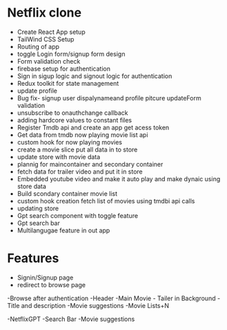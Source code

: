 # Netflix clone
   - Create React App setup
   - TailWind CSS Setup
   - Routing of app
   - toggle Login form/signup form design 
   - Form validation check 
   - firebase setup for authentication
   - Sign in sigup logic and signout logic for authentication 
   - Redux toolkit for state management
   - update profile
   - Bug fix- signup user dispalynameand profile pitcure updateForm validation
   - unsubscribe to onauthchange callback
   - adding hardcore values to constant files
   - Register Tmdb api and create an app get acess token 
   - Get data from tmdb now playing movie list api 
   - custom hook for now playing movies 
   - create a movie slice put all data in to store
   - update store with movie data 
   - plannig for maincontainer and secondary container 
   - fetch data for trailer video and put it in store 
   - Embedded youtube video and make it auto play and make dynaic using store data 
   - Build scondary container movie list 
   - custom hook creation fetch list of movies using tmdbi api calls 
   - updating store
   - Gpt search component with toggle feature
   - Gpt search bar
   - Multilangugae feature in out app 
   


# Features 
   - Signin/Signup page
   - redirect to browse page
   
-Browse after authentication 
   -Header 
   -Main Movie
      - Tailer in Background
      -Title and description 
      -Movie suggestions 
         -Movie Lists+N

-NetflixGPT
   -Search Bar
   -Movie suggestions 
